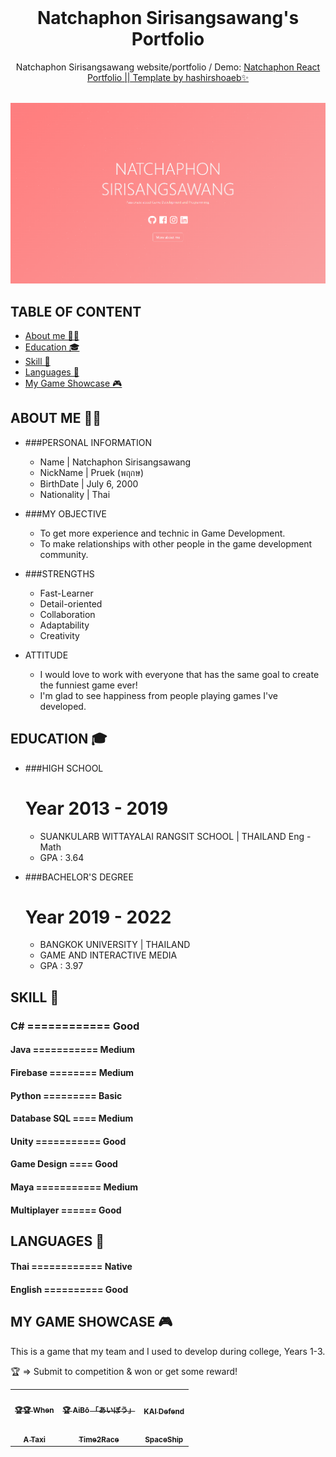 <!-- PROJECT LOGO -->
<br />
<p align="center">
  <h1 align="center">Natchaphon Sirisangsawang's Portfolio</h1>

  <p align="center">
    Natchaphon Sirisangsawang website/portfolio / Demo: 
    <a href="https://natchaphon-gamedev.github.io/Portfolio/">Natchaphon React Portfolio || Template by hashirshoaeb✨</a>
    <br />
    <br />
  </p>

[![Site preview](/public/social-image.png)](https://natchaphon-gamedev.github.io/Portfolio/)

## TABLE OF CONTENT

- [About me 👨‍💻](#about-me-)
- [Education 🎓](#education-)
- [Skill 📖](#skill-)
- [Languages 🔡](#languages-)
- [My Game Showcase 🎮](#my-game-showcase-)

## ABOUT ME 👨‍💻

- ###PERSONAL INFORMATION
  - Name | Natchaphon Sirisangsawang
  - NickName | Pruek (พฤกษ)
  - BirthDate | July 6, 2000
  - Nationality | Thai


- ###MY OBJECTIVE
  - To get more experience and technic in Game Development.
  - To make relationships with other people in the game development community.


- ###STRENGTHS 
  - Fast-Learner 
  - Detail-oriented
  - Collaboration
  - Adaptability
  - Creativity
  

- ATTITUDE 
  - I would love to work with everyone that has the same goal to create the funniest
    game ever!
  - I'm glad to see happiness from people playing games I've developed.

## EDUCATION 🎓

- ###HIGH SCHOOL


    # Year 2013 - 2019
    - SUANKULARB WITTAYALAI RANGSIT SCHOOL | THAILAND
    Eng - Math 

    * GPA : 3.64

- ###BACHELOR'S DEGREE


    
    # Year 2019 - 2022
    - BANGKOK UNIVERSITY | THAILAND
    - GAME AND INTERACTIVE MEDIA

    * GPA : 3.97


## SKILL 📖
### C# ============ Good
#### Java =========== Medium
#### Firebase ======== Medium
#### Python ========= Basic
#### Database SQL ==== Medium
#### Unity =========== Good
#### Game Design ==== Good
#### Maya =========== Medium
#### Multiplayer ====== Good


## LANGUAGES 🔡
#### Thai ============ Native
#### English ========== Good


## MY GAME SHOWCASE 🎮

This is a game that my team and I used to develop during college, Years 1-3.

🏆 => Submit to competition & won or get some reward!

<table>
  <tr>
    <td align="center">
      <a href="https://tatiya.itch.io/when">
        <img src="READMEdocs/When.gif" width="300px" alt="" />
        <br />
        <sub><b>🏆🏆 When</b></sub>
      </a>
      <br />
    </td>
    <td align="center">
      <a href="https://tatiya.itch.io/aibo">
        <img src="READMEdocs/AIBO.gif" width="300px" alt="" />
        <br />
        <sub><b>🏆 AiBō 「あいぼう」</b></sub>
      </a>
      <br />
    </td>
    <td align="center">
      <a href="https://natchaphondev.itch.io/kaid">
        <img src="READMEdocs/KAID.gif" width="300px" alt="" />
        <br />
        <sub><b>KAI Defend</b></sub>
      </a>
      <br />
    </td>
  </tr>
  <tr>
    <td align="center">
      <a href="https://natchaphondev.itch.io/a-taxi">
        <img src="READMEdocs/Taxi.gif" width="300px" alt="" />
        <br />
        <sub><b>A Taxi</b></sub>
      </a>
      <br />
    </td>
    <td align="center">
      <a href="https://natchaphondev.itch.io/time2race">
        <img src="READMEdocs/Time2race.gif" width="300px" alt="" />
        <br />
        <sub><b>Time2Race</b></sub>
      </a>
      <br />
    </td>
    <td align="center">
      <a href="https://natchaphondev.itch.io/spaceship">
        <img src="READMEdocs/Space.gif" width="300px" alt="" />
        <br />
        <sub><b>SpaceShip</b></sub>
      </a>
      <br />
    </td>
  </tr>

</table>